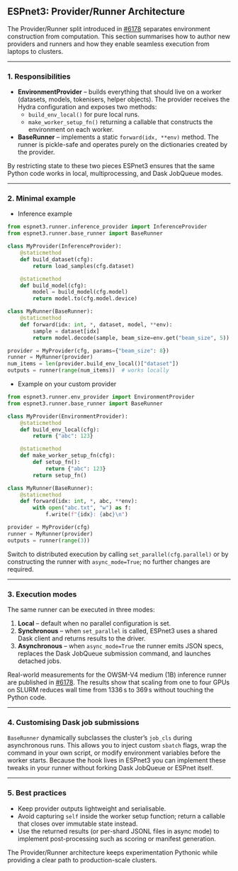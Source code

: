 ## ESPnet3: Provider/Runner Architecture

The Provider/Runner split introduced in
[#6178](https://github.com/espnet/espnet/pull/6178#issuecomment-3393671961)
separates environment construction from computation.  This section summarises
how to author new providers and runners and how they enable seamless execution
from laptops to clusters.

---

### 1. Responsibilities

- **EnvironmentProvider** – builds everything that should live on a worker
  (datasets, models, tokenisers, helper objects).  The provider receives the Hydra
  configuration and exposes two methods:
  - `build_env_local()` for pure local runs.
  - `make_worker_setup_fn()` returning a callable that constructs the environment
    on each worker.
- **BaseRunner** – implements a static `forward(idx, **env)` method.  The runner
  is pickle-safe and operates purely on the dictionaries created by the provider.

By restricting state to these two pieces ESPnet3 ensures that the same Python
code works in local, multiprocessing, and Dask JobQueue modes.

---

### 2. Minimal example

- Inference example

```python
from espnet3.runner.inference_provider import InferenceProvider
from espnet3.runner.base_runner import BaseRunner

class MyProvider(InferenceProvider):
    @staticmethod
    def build_dataset(cfg):
        return load_samples(cfg.dataset)

    @staticmethod
    def build_model(cfg):
        model = build_model(cfg.model)
        return model.to(cfg.model.device)

class MyRunner(BaseRunner):
    @staticmethod
    def forward(idx: int, *, dataset, model, **env):
        sample = dataset[idx]
        return model.decode(sample, beam_size=env.get("beam_size", 5))

provider = MyProvider(cfg, params={"beam_size": 8})
runner = MyRunner(provider)
num_items = len(provider.build_env_local()["dataset"])
outputs = runner(range(num_items))  # works locally
```

- Example on your custom provider


```python
from espnet3.runner.env_provider import EnvironmentProvider
from espnet3.runner.base_runner import BaseRunner

class MyProvider(EnvironmentProvider):
    @staticmethod
    def build_env_local(cfg):
        return {"abc": 123}

    @staticmethod
    def make_worker_setup_fn(cfg):
        def setup_fn():
            return {"abc": 123}
        return setup_fn()

class MyRunner(BaseRunner):
    @staticmethod
    def forward(idx: int, *, abc, **env):
        with open("abc.txt", "w") as f:
            f.write(f"{idx}: {abc}\n")

provider = MyProvider(cfg)
runner = MyRunner(provider)
outputs = runner(range(3))
```

Switch to distributed execution by calling `set_parallel(cfg.parallel)` or by
constructing the runner with `async_mode=True`; no further changes are required.

---

### 3. Execution modes

The same runner can be executed in three modes:

1. **Local** – default when no parallel configuration is set.
2. **Synchronous** – when `set_parallel` is called, ESPnet3 uses a shared Dask
   client and returns results to the driver.
3. **Asynchronous** – when `async_mode=True` the runner emits JSON specs,
   replaces the Dask JobQueue submission command, and launches detached jobs.

Real-world measurements for the OWSM-V4 medium (1B) inference runner are
published in
[#6178](https://github.com/espnet/espnet/pull/6178#issuecomment-3400164353).  The
results show that scaling from one to four GPUs on SLURM reduces wall time from
1336 s to 369 s without touching the Python code.

---

### 4. Customising Dask job submissions

`BaseRunner` dynamically subclasses the cluster’s `job_cls` during asynchronous
runs.  This allows you to inject custom `sbatch` flags, wrap the command in your
own script, or modify environment variables before the worker starts.  Because
the hook lives in ESPnet3 you can implement these tweaks in your runner without
forking Dask JobQueue or ESPnet itself.

---

### 5. Best practices

- Keep provider outputs lightweight and serialisable.
- Avoid capturing `self` inside the worker setup function; return a callable that
  closes over immutable state instead.
- Use the returned results (or per-shard JSONL files in async mode) to implement
  post-processing such as scoring or manifest generation.

The Provider/Runner architecture keeps experimentation Pythonic while providing a
clear path to production-scale clusters.
